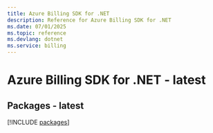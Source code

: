 ```yaml
---
title: Azure Billing SDK for .NET
description: Reference for Azure Billing SDK for .NET
ms.date: 07/01/2025
ms.topic: reference
ms.devlang: dotnet
ms.service: billing
---
```

# Azure Billing SDK for .NET - latest
## Packages - latest
[!INCLUDE [packages](billing-index.md)]